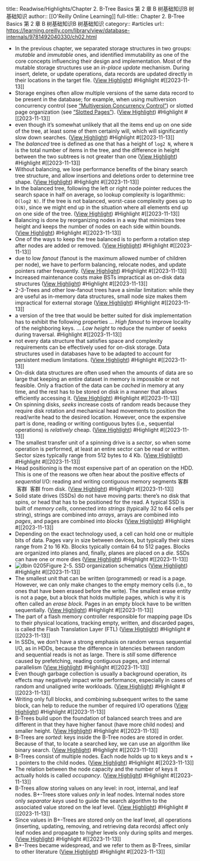 title:: Readwise/Highlights/Chapter 2. B-Tree Basics 第 2 章 B 树基础知识B 树基础知识
author:: [[O'Reilly Online Learning]]
full-title:: Chapter 2. B-Tree Basics 第 2 章 B 树基础知识B 树基础知识
category:: #articles
url:: https://learning.oreilly.com/library/view/database-internals/9781492040330/ch02.html
- In the previous chapter, we separated storage structures in two groups: *mutable* and *immutable* ones, and identified immutability as one of the core concepts influencing their design and implementation. Most of the mutable storage structures use an *in-place update* mechanism. During insert, delete, or update operations, data records are updated directly in their locations in the target file. ([View Highlight](https://read.readwise.io/read/01hf3cdz633gxn6xfjr8j6emhy)) #Highlight #[[2023-11-13]]
- Storage engines often allow multiple versions of the same data record to be present in the database; for example, when using multiversion concurrency control (see [“Multiversion Concurrency Control”](https://learning.oreilly.com/library/view/database-internals/9781492040330/ch02.html/ch05.html#mvcc)) or slotted page organization (see [“Slotted Pages”](https://learning.oreilly.com/library/view/database-internals/9781492040330/ch02.html/ch03.html#slotted_pages)). ([View Highlight](https://read.readwise.io/read/01hf3cec0ze3b0ehbqk77v4f5m)) #Highlight #[[2023-11-13]]
- even though it’s somewhat unlikely that all the items end up on one side of the tree, at least some of them certainly will, which will significantly slow down searches. ([View Highlight](https://read.readwise.io/read/01hf3ch56ahs92f09pxsd5jx8v)) #Highlight #[[2023-11-13]]
- The *balanced* tree is defined as one that has a height of `log2 N`, where `N` is the total number of items in the tree, and the difference in height between the two subtrees is not greater than one ([View Highlight](https://read.readwise.io/read/01hf3chjxxeb6wn7gymwtvka6y)) #Highlight #[[2023-11-13]]
- Without balancing, we lose performance benefits of the binary search tree structure, and allow insertions and deletions order to determine tree shape. ([View Highlight](https://read.readwise.io/read/01hf3chs4y993f2fx891zqfmj0)) #Highlight #[[2023-11-13]]
- In the balanced tree, following the left or right node pointer reduces the search space in half on average, so lookup complexity is logarithmic: `O(log2 N)`. If the tree is not balanced, worst-case complexity goes up to `O(N)`, since we might end up in the situation where all elements end up on one side of the tree. ([View Highlight](https://read.readwise.io/read/01hf3cj87s98740mmdfzd2dww1)) #Highlight #[[2023-11-13]]
- Balancing is done by reorganizing nodes in a way that minimizes tree height and keeps the number of nodes on each side within bounds. ([View Highlight](https://read.readwise.io/read/01hf3ck2zr0z83bbeqz4tkyk17)) #Highlight #[[2023-11-13]]
- One of the ways to keep the tree balanced is to perform a rotation step after nodes are added or removed. ([View Highlight](https://read.readwise.io/read/01hf3ckgsjvr7qgze6a9g30gys)) #Highlight #[[2023-11-13]]
- due to low *fanout* (fanout is the maximum allowed number of children per node), we have to perform balancing, relocate nodes, and update pointers rather frequently. ([View Highlight](https://read.readwise.io/read/01hf3cn44dna3ewsfdyz2zd6c9)) #Highlight #[[2023-11-13]]
- Increased maintenance costs make BSTs impractical as on-disk data structures ([View Highlight](https://read.readwise.io/read/01hf3cn7gk9t03ema5erf4tgz3)) #Highlight #[[2023-11-13]]
- 2-3-Trees and other low-fanout trees have a similar limitation: while they are useful as in-memory data structures, small node size makes them impractical for external storage ([View Highlight](https://read.readwise.io/read/01hf3crepahesq6qv2zxd177hz)) #Highlight #[[2023-11-13]]
- a version of the tree that would be better suited for disk implementation has to exhibit the following properties ... *High fanout* to improve locality of the neighboring keys. ... *Low height* to reduce the number of seeks during traversal. #Highlight #[[2023-11-13]]
- not every data structure that satisfies space and complexity requirements can be effectively used for on-disk storage. Data structures used in databases have to be adapted to account for persistent medium limitations. ([View Highlight](https://read.readwise.io/read/01hf3cteafsar83z3nb4mvjxpj)) #Highlight #[[2023-11-13]]
- On-disk data structures are often used when the amounts of data are so large that keeping an entire dataset in memory is impossible or not feasible. Only a fraction of the data can be *cached* in memory at any time, and the rest has to be stored on disk in a manner that allows efficiently accessing it. ([View Highlight](https://read.readwise.io/read/01hf3ctw81ax9wsasc7h8bz3eg)) #Highlight #[[2023-11-13]]
- On spinning disks, *seeks* increase costs of random reads because they require disk rotation and mechanical head movements to position the read/write head to the desired location. However, once the expensive part is done, reading or writing contiguous bytes (i.e., sequential operations) is *relatively* cheap. ([View Highlight](https://read.readwise.io/read/01hf3cvpg1pm9n7b1t9a2q2wdh)) #Highlight #[[2023-11-13]]
- The smallest transfer unit of a spinning drive is a *sector*, so when some operation is performed, at least an entire sector can be read or written. Sector sizes typically range from 512 bytes to 4 Kb. ([View Highlight](https://read.readwise.io/read/01hf3cvzrtmhb6s0xt53ygxb4v)) #Highlight #[[2023-11-13]]
- Head positioning is the most expensive part of an operation on the HDD. This is one of the reasons we often hear about the positive effects of *sequential* I/O: reading and writing contiguous memory segments 客群  客群  客群 from disk. ([View Highlight](https://read.readwise.io/read/01hf3cwbnj0qjg26jw98pp09yb)) #Highlight #[[2023-11-13]]
- Solid state drives (SSDs) do not have moving parts: there’s no disk that spins, or head that has to be positioned for the read. A typical SSD is built of *memory cells*, connected into *strings* (typically 32 to 64 cells per string), strings are combined into *arrays*, arrays are combined into *pages*, and pages are combined into *blocks* ([View Highlight](https://read.readwise.io/read/01hf3cwwts8vgrxd4p6rerjhpp)) #Highlight #[[2023-11-13]]
- Depending on the exact technology used, a cell can hold one or multiple bits of data. Pages vary in size between devices, but typically their sizes range from 2 to 16 Kb. Blocks typically contain 64 to 512 pages. Blocks are organized into planes and, finally, planes are placed on a *die*. SSDs can have one or more dies ([View Highlight](https://read.readwise.io/read/01hf3cxgc9b895kcgdbs6qwvf0)) #Highlight #[[2023-11-13]]
- ![dbin 0205](https://learning.oreilly.com/api/v2/epubs/urn:orm:book:9781492040330/files/assets/dbin_0205.png)Figure 2-5. SSD organization schematics ([View Highlight](https://read.readwise.io/read/01hf3czkxr6vr1srbzg5eb0k81)) #Highlight #[[2023-11-13]]
- The smallest unit that can be written (programmed) or read is a page. However, we can only make changes to the empty memory cells (i.e., to ones that have been erased before the write). The smallest erase entity is not a page, but a block that holds multiple pages, which is why it is often called an *erase block*. Pages in an empty block have to be written sequentially. ([View Highlight](https://read.readwise.io/read/01hf3cz1q41tsgdpfmnh4hvzd9)) #Highlight #[[2023-11-13]]
- The part of a flash memory controller responsible for mapping page IDs to their physical locations, tracking empty, written, and discarded pages, is called the Flash Translation Layer (FTL) ([View Highlight](https://read.readwise.io/read/01hf3czzrazjk8z36mgncqnx11)) #Highlight #[[2023-11-13]]
- In SSDs, we don’t have a strong emphasis on random versus sequential I/O, as in HDDs, because the difference in latencies between random and sequential reads is not as large. There is *still* some difference caused by prefetching, reading contiguous pages, and internal parallelism ([View Highlight](https://read.readwise.io/read/01hf3d0zezbqe06pgsfws2btws)) #Highlight #[[2023-11-13]]
- Even though garbage collection is usually a background operation, its effects may negatively impact write performance, especially in cases of random and unaligned write workloads. ([View Highlight](https://read.readwise.io/read/01hf3d14tbyjbb1yc44728pdbk)) #Highlight #[[2023-11-13]]
- Writing only full blocks, and combining subsequent writes to the same block, can help to reduce the number of required I/O operations ([View Highlight](https://read.readwise.io/read/01hf3d1da39a841d2mhbyf28tj)) #Highlight #[[2023-11-13]]
- B-Trees build upon the foundation of balanced search trees and are different in that they have higher fanout (have more child nodes) and smaller height. ([View Highlight](https://read.readwise.io/read/01hf3d2k7fn9jbncecb1tchn5g)) #Highlight #[[2023-11-13]]
- B-Trees are *sorted*: keys inside the B-Tree nodes are stored in order. Because of that, to locate a searched key, we can use an algorithm like binary search. ([View Highlight](https://read.readwise.io/read/01hf3d5fmgjdxmbbh1pp54s7r0)) #Highlight #[[2023-11-13]]
- B-Trees consist of multiple nodes. Each node holds up to `N` keys and `N + 1` pointers to the child nodes. ([View Highlight](https://read.readwise.io/read/01hf3d6x13w57yms5t5yc79hzt)) #Highlight #[[2023-11-13]]
- The relation between the node capacity and the number of keys it actually holds is called *occupancy*. ([View Highlight](https://read.readwise.io/read/01hf3d7e3exx9hbqza8d9qwgdv)) #Highlight #[[2023-11-13]]
- B-Trees allow storing values on any level: in root, internal, and leaf nodes. B+-Trees store values *only* in leaf nodes. Internal nodes store only *separator keys* used to guide the search algorithm to the associated value stored on the leaf level. ([View Highlight](https://read.readwise.io/read/01hf3d96zdyq2r4sy73z79mpgx)) #Highlight #[[2023-11-13]]
- Since values in B+-Trees are stored only on the leaf level, all operations (inserting, updating, removing, and retrieving data records) affect only leaf nodes and propagate to higher levels only during splits and merges. ([View Highlight](https://read.readwise.io/read/01hf3d9dnjd45y7jf5ea2tk8f5)) #Highlight #[[2023-11-13]]
- B+-Trees became widespread, and we refer to them as B-Trees, similar to other literature ([View Highlight](https://read.readwise.io/read/01hf3d9xc7svzv0kczdq92gyds)) #Highlight #[[2023-11-13]]